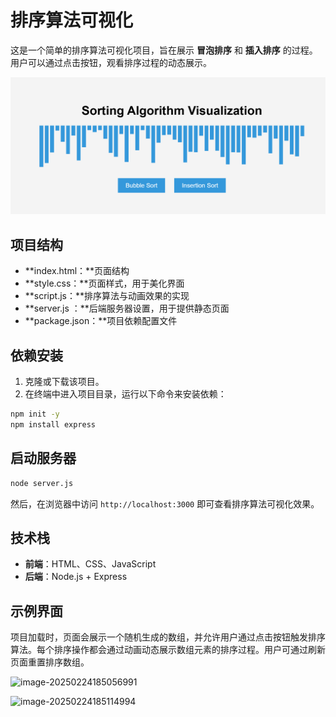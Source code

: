 # 排序算法可视化

这是一个简单的排序算法可视化项目，旨在展示 **冒泡排序** 和 **插入排序** 的过程。用户可以通过点击按钮，观看排序过程的动态展示。

![image-20250224183743767](images/1.png)

## 项目结构

- **index.html：**页面结构
- **style.css：**页面样式，用于美化界面
- **script.js：**排序算法与动画效果的实现
- **server.js ：**后端服务器设置，用于提供静态页面
- **package.json：**项目依赖配置文件

## 依赖安装

1. 克隆或下载该项目。
2. 在终端中进入项目目录，运行以下命令来安装依赖：

```bash
npm init -y
npm install express
```

## 启动服务器

```bash
node server.js
```

然后，在浏览器中访问 `http://localhost:3000` 即可查看排序算法可视化效果。

## 技术栈

- **前端**：HTML、CSS、JavaScript
- **后端**：Node.js + Express

## 示例界面

项目加载时，页面会展示一个随机生成的数组，并允许用户通过点击按钮触发排序算法。每个排序操作都会通过动画动态展示数组元素的排序过程。用户可通过刷新页面重置排序数组。

![image-20250224185056991](C:\Users\60214\AppData\Roaming\Typora\typora-user-images\image-20250224185056991.png)

![image-20250224185114994](C:\Users\60214\AppData\Roaming\Typora\typora-user-images\image-20250224185114994.png)